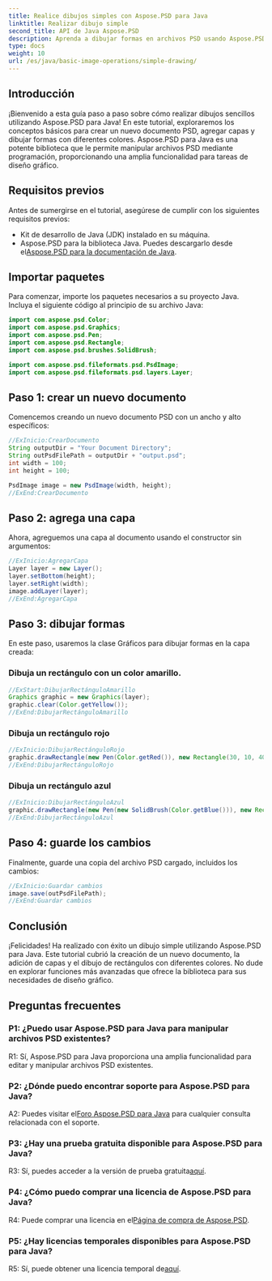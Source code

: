 ```yaml
---
title: Realice dibujos simples con Aspose.PSD para Java
linktitle: Realizar dibujo simple
second_title: API de Java Aspose.PSD
description: Aprenda a dibujar formas en archivos PSD usando Aspose.PSD para Java. Esta guía paso a paso cubre la creación, la adición de capas y el dibujo con ejemplos de código.
type: docs
weight: 10
url: /es/java/basic-image-operations/simple-drawing/
---
```

## Introducción

¡Bienvenido a esta guía paso a paso sobre cómo realizar dibujos sencillos utilizando Aspose.PSD para Java! En este tutorial, exploraremos los conceptos básicos para crear un nuevo documento PSD, agregar capas y dibujar formas con diferentes colores. Aspose.PSD para Java es una potente biblioteca que le permite manipular archivos PSD mediante programación, proporcionando una amplia funcionalidad para tareas de diseño gráfico.

## Requisitos previos

Antes de sumergirse en el tutorial, asegúrese de cumplir con los siguientes requisitos previos:

- Kit de desarrollo de Java (JDK) instalado en su máquina.
-  Aspose.PSD para la biblioteca Java. Puedes descargarlo desde el[Aspose.PSD para la documentación de Java](https://reference.aspose.com/psd/java/).

## Importar paquetes

Para comenzar, importe los paquetes necesarios a su proyecto Java. Incluya el siguiente código al principio de su archivo Java:

```java
import com.aspose.psd.Color;
import com.aspose.psd.Graphics;
import com.aspose.psd.Pen;
import com.aspose.psd.Rectangle;
import com.aspose.psd.brushes.SolidBrush;

import com.aspose.psd.fileformats.psd.PsdImage;
import com.aspose.psd.fileformats.psd.layers.Layer;
```

## Paso 1: crear un nuevo documento

Comencemos creando un nuevo documento PSD con un ancho y alto específicos:

```java
//ExInicio:CrearDocumento
String outputDir = "Your Document Directory";
String outPsdFilePath = outputDir + "output.psd";
int width = 100;
int height = 100;

PsdImage image = new PsdImage(width, height);
//ExEnd:CrearDocumento
```

## Paso 2: agrega una capa

Ahora, agreguemos una capa al documento usando el constructor sin argumentos:

```java
//ExInicio:AgregarCapa
Layer layer = new Layer();
layer.setBottom(height);
layer.setRight(width);
image.addLayer(layer);
//ExEnd:AgregarCapa
```

## Paso 3: dibujar formas

En este paso, usaremos la clase Gráficos para dibujar formas en la capa creada:

### Dibuja un rectángulo con un color amarillo.

```java
//ExStart:DibujarRectánguloAmarillo
Graphics graphic = new Graphics(layer);
graphic.clear(Color.getYellow());
//ExEnd:DibujarRectánguloAmarillo
```

### Dibuja un rectángulo rojo

```java
//ExInicio:DibujarRectánguloRojo
graphic.drawRectangle(new Pen(Color.getRed()), new Rectangle(30, 10, 40, 80));
//ExEnd:DibujarRectánguloRojo
```

### Dibuja un rectángulo azul

```java
//ExInicio:DibujarRectánguloAzul
graphic.drawRectangle(new Pen(new SolidBrush(Color.getBlue())), new Rectangle(10, 30, 80, 40));
//ExEnd:DibujarRectánguloAzul
```

## Paso 4: guarde los cambios

Finalmente, guarde una copia del archivo PSD cargado, incluidos los cambios:

```java
//ExInicio:Guardar cambios
image.save(outPsdFilePath);
//ExEnd:Guardar cambios
```

## Conclusión

¡Felicidades! Ha realizado con éxito un dibujo simple utilizando Aspose.PSD para Java. Este tutorial cubrió la creación de un nuevo documento, la adición de capas y el dibujo de rectángulos con diferentes colores. No dude en explorar funciones más avanzadas que ofrece la biblioteca para sus necesidades de diseño gráfico.

## Preguntas frecuentes

### P1: ¿Puedo usar Aspose.PSD para Java para manipular archivos PSD existentes?

R1: Sí, Aspose.PSD para Java proporciona una amplia funcionalidad para editar y manipular archivos PSD existentes.

### P2: ¿Dónde puedo encontrar soporte para Aspose.PSD para Java?

 A2: Puedes visitar el[Foro Aspose.PSD para Java](https://forum.aspose.com/c/psd/34) para cualquier consulta relacionada con el soporte.

### P3: ¿Hay una prueba gratuita disponible para Aspose.PSD para Java?

 R3: Sí, puedes acceder a la versión de prueba gratuita[aquí](https://releases.aspose.com/).

### P4: ¿Cómo puedo comprar una licencia de Aspose.PSD para Java?

 R4: Puede comprar una licencia en el[Página de compra de Aspose.PSD](https://purchase.aspose.com/buy).

### P5: ¿Hay licencias temporales disponibles para Aspose.PSD para Java?

 R5: Sí, puede obtener una licencia temporal de[aquí](https://purchase.aspose.com/temporary-license/).